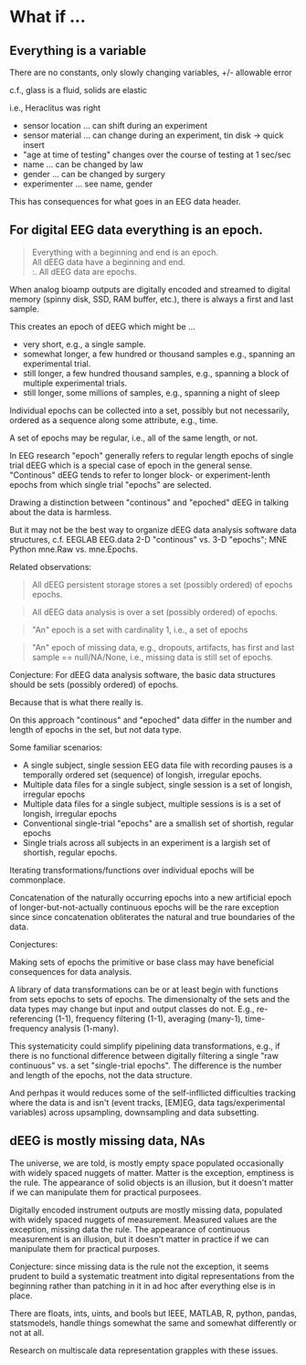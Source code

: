 # What if ...

## Everything is a variable

There are no constants, only slowly changing variables, +/- allowable error

c.f., glass is a fluid, solids are elastic

i.e., Heraclitus was right

* sensor location ... can shift during an experiment
* sensor material ... can change during an experiment, tin disk -> quick insert
* "age at time of testing" changes over the course of testing at 1 sec/sec
* name ... can be changed by law
* gender ... can be changed by surgery
* experimenter ... see name, gender

This has consequences for what goes in an EEG data header.

## For digital EEG data **everything** is an epoch.

> Everything with a beginning and end is an epoch.  
> All dEEG data have a beginning and end.  
> :. All dEEG data are epochs.  

When analog bioamp outputs are digitally encoded and streamed to 
digital memory (spinny disk, SSD, RAM buffer, etc.), there is always a
first and last sample.

This creates an epoch of dEEG which might be ...

  * very short, e.g., a single sample.
  * somewhat longer, a few hundred or thousand samples e.g., spanning an experimental trial.
  * still longer, a few hundred thousand samples, e.g., spanning a block of multiple experimental trials.
  * still longer, some millions of samples, e.g., spanning a night of sleep

Individual epochs can be collected into a set, possibly but not necessarily, ordered as 
a sequence along some attribute, e.g., time.

A set of epochs may be regular, i.e., all of the same length, or not.

In EEG research "epoch" generally refers to regular length epochs of single trial 
dEEG which is a special case of epoch in the general sense. "Continous" dEEG
tends to refer to longer block- or experiment-lenth epochs from which single trial 
"epochs" are selected.

Drawing a distinction between "continous" and "epoched" dEEG in talking about the
data is harmless.

But it may not be the best way to organize dEEG data analysis software data 
structures, c.f. EEGLAB EEG.data 2-D "continous" vs. 3-D "epochs"; MNE Python 
mne.Raw vs. mne.Epochs. 

Related observations:

> All dEEG persistent storage stores a set (possibly ordered) of epochs epochs.  

> All dEEG data analysis is over a set (possibly ordered) of epochs.

> "An" epoch is a set with cardinality 1, i.e., a set of epochs

> "An" epoch of missing data, e.g., dropouts, artifacts, has first and last sample == null/NA/None, 
> i.e., missing data is still set of epochs.

Conjecture: For dEEG data analysis software, the basic data structures
should be sets (possibly ordered) of epochs.

Because that is what there really is.

On this approach "continous" and "epoched" data differ in the number and length of
epochs in the set, but not data type.

Some familiar scenarios:

* A single subject, single session EEG data file with recording pauses is a temporally 
  ordered set (sequence) of longish, irregular epochs.
* Multiple data files for a single subject, single session is a set of longish, irregular epochs
* Multiple data files for a single subject, multiple sessions is is a set of longish, irregular epochs
* Conventional single-trial "epochs" are a smallish set of shortish, regular epochs
* Single trials across all subjects in an experiment is a largish set of shortish, regular epochs.

Iterating transformations/functions over individual epochs will be commonplace.

Concatenation of the naturally occurring epochs into a new artificial epoch of 
longer-but-not-actually continuous epochs will be the rare exception since
since concatenation obliterates the natural and true boundaries of the data. 

Conjectures:

Making sets of epochs the primitive or base class may have beneficial consequences
for data analysis.
  
A library of data transformations can be or at least begin with functions from sets epochs
to sets of epochs. The dimensionalty of the sets and the data types may change but 
input and output classes do not. E.g., re-referencing (1-1), frequency filtering (1-1), 
averaging (many-1), time-frequency analysis (1-many).

This systematicity could simplify pipelining data transformations, e.g., if there is no functional
difference between digitally filtering a single "raw continuous" vs. a set "single-trial epochs".
The difference is the number and length of the epochs, not the data structure. 

And perhpas it would reduces some of the self-infllicted difficulties tracking where
the data is and isn't (event tracks, [EM]EG, data tags/experimental variables) across 
upsampling, downsampling and data subsetting.

## dEEG is mostly missing data, NAs

The universe, we are told, is mostly empty space populated occasionally with widely spaced nuggets of matter. Matter is the exception, emptiness is the rule. The appearance of solid objects is an illusion, but it doesn't matter if we can manipulate them for practical purposees.

Digitally encoded instrument outputs are mostly missing data, populated with widely spaced nuggets of measurement. Measured values are the exception, missing data the rule. The appearance of continuous measurement is an illusion, but it doesn't matter in practice if we can manipulate them for practical purposes.

Conjecture: since missing data is the rule not the exception, it seems prudent to build a systematic treatment into digital representations from the beginning rather than patching in it in ad hoc after everything else is in place. 

There are floats, ints, uints, and bools but IEEE, MATLAB, R, python, pandas, statsmodels, handle things somewhat the same and somewhat differently or not at all.

Research on multiscale data representation grapples with these issues.
